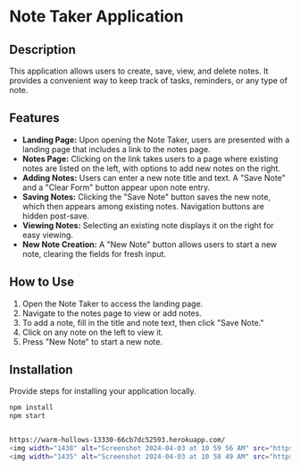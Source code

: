 # Note Taker Application

## Description

This application allows users to create, save, view, and delete notes. It provides a convenient way to keep track of tasks, reminders, or any type of note.

## Features

- **Landing Page:** Upon opening the Note Taker, users are presented with a landing page that includes a link to the notes page.
- **Notes Page:** Clicking on the link takes users to a page where existing notes are listed on the left, with options to add new notes on the right.
- **Adding Notes:** Users can enter a new note title and text. A "Save Note" and a "Clear Form" button appear upon note entry.
- **Saving Notes:** Clicking the "Save Note" button saves the new note, which then appears among existing notes. Navigation buttons are hidden post-save.
- **Viewing Notes:** Selecting an existing note displays it on the right for easy viewing.
- **New Note Creation:** A "New Note" button allows users to start a new note, clearing the fields for fresh input.

## How to Use

1. Open the Note Taker to access the landing page.
2. Navigate to the notes page to view or add notes.
3. To add a note, fill in the title and note text, then click "Save Note."
4. Click on any note on the left to view it.
5. Press "New Note" to start a new note.



## Installation

Provide steps for installing your application locally.

```bash
npm install
npm start


https://warm-hollows-13330-66cb7dc52593.herokuapp.com/
<img width="1438" alt="Screenshot 2024-04-03 at 10 59 56 AM" src="https://github.com/DougSpardel/Note-Taker/assets/85414095/70960afd-1f64-42f0-a61a-661dfaf06558">
<img width="1435" alt="Screenshot 2024-04-03 at 10 58 49 AM" src="https://github.com/DougSpardel/Note-Taker/assets/85414095/502e6a4b-9168-4d4d-ba89-a19f18320786">



